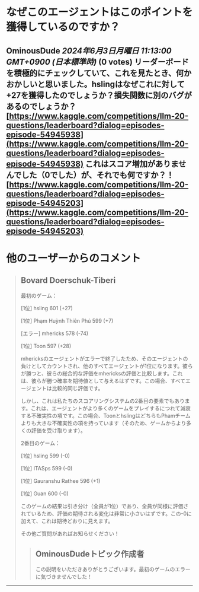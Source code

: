 # なぜこのエージェントはこのポイントを獲得しているのですか？
**OminousDude** *2024年6月3日月曜日 11:13:00 GMT+0900 (日本標準時)* (0 votes)
リーダーボードを積極的にチェックしていて、これを見たとき、何かおかしいと思いました。hslingはなぜこれに対して+27を獲得したのでしょうか？損失関数に別のバグがあるのでしょうか？
[https://www.kaggle.com/competitions/llm-20-questions/leaderboard?dialog=episodes-episode-54945938](https://www.kaggle.com/competitions/llm-20-questions/leaderboard?dialog=episodes-episode-54945938)
これはスコア増加がありませんでした（0でした）が、それでも何ですか？！
[https://www.kaggle.com/competitions/llm-20-questions/leaderboard?dialog=episodes-episode-54945203](https://www.kaggle.com/competitions/llm-20-questions/leaderboard?dialog=episodes-episode-54945203)
---
 # 他のユーザーからのコメント
> ## Bovard Doerschuk-Tiberi
> 
> 最初のゲーム：
> 
> [1位] hsling 601 (+27)
> 
> [1位] Phạm Huỳnh Thiên Phú 599 (+7)
> 
> [エラー] mhericks 578 (-74)
> 
> [1位] Toon 597 (+28)
> 
> mhericksのエージェントがエラーで終了したため、そのエージェントの負けとしてカウントされ、他のすべてエージェントが1位になります。彼らが勝つと、彼らの総合的な評価をmhericksの評価と比較します。これは、彼らが勝つ確率を期待値として与えるはずです。この場合、すべてエージェントは比較的同じ評価です。
> 
> しかし、これは私たちのスコアリングシステムの2番目の要素でもあります。これは、エージェントがより多くのゲームをプレイするにつれて減衰する不確実性の項です。この場合、ToonとhslingはどちらもPhamチームよりも大きな不確実性の項を持っています（そのため、ゲームからより多くの評価を受け取ります）。
> 
> 2番目のゲーム：
> 
> [1位] hsling 599 (-0)
> 
> [1位] ITASps 599 (-0)
> 
> [1位] Gauranshu Rathee 596 (+1)
> 
> [1位] Guan 600 (-0)
> 
> このゲームの結果は引き分け（全員が1位）であり、全員が同様に評価されているため、評価の期待される変化は非常に小さいはずです。この-0に加えて、これは期待どおりに見えます。
> 
> その他ご質問があればお知らせください！
> 
> 
> 
> > ## OminousDudeトピック作成者
> > 
> > この説明をいただきありがとうございます。最初のゲームのエラーに気づきませんでした！
> > 
> > 
> > 
---

